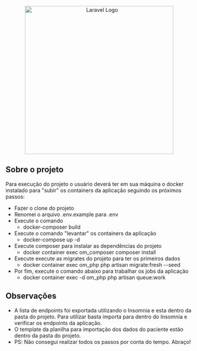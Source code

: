 <p align="center"><a href="https://laravel.com" target="_blank"><img src="https://raw.githubusercontent.com/laravel/art/master/logo-lockup/5%20SVG/2%20CMYK/1%20Full%20Color/laravel-logolockup-cmyk-red.svg" width="400" alt="Laravel Logo"></a></p>


## Sobre o projeto

Para execução do projeto o usuário deverá ter em sua máquina o docker instalado para "subir" os containers
da aplicação seguindo os próximos passos:

- Fazer o clone do projeto 
- Renomei o arquivo .env.example para .env
- Execute o comando
  - docker-composer build
- Execute o comando "levantar" os containers da aplicação
  - docker-compose up -d
- Execute composer para instalar as dependências do projeto
  - docker container exec om_composer composer install
- Execute execute as migrates do projeto para ter os primeiros dados
  - docker container exec om_php php artisan migrate:fresh --seed
- Por fim, execute o comando abaixo para trabalhar os jobs da aplicação
  - docker container exec -d om_php php artisan queue:work

## Observações

- A lista de endpoints foi exportada utilizando o Insomnia e esta dentro da pasta do projeto. Para utilizar basta importa para dentro do Insomnia e verificar os endpoints da aplicação.
- O template da planilha para importação dos dados do paciente estão dentro da pasta do projeto.
- PS: Não consegui realizar todos os passos por conta do tempo. Abraço!
